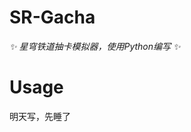 # SR-Gacha

<!-- <div align="center"> -->
_✨ 星穹铁道抽卡模拟器，使用Python编写 ✨_
<!-- </div> -->

# Usage
明天写，先睡了